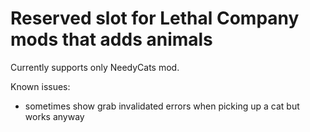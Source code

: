 # Reserved slot for Lethal Company mods that adds animals

Currently supports only NeedyCats mod.

Known issues:
- sometimes show grab invalidated errors when picking up a cat but works anyway